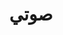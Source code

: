 ---
title: صوتي
description: صوتيات تستحق الاستماع
image:

# Badge style
style:
    background: "#75507b"
    color: "#fff"
---